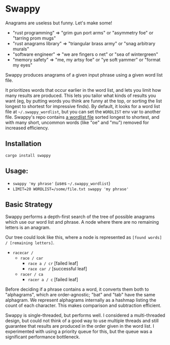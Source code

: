 # Swappy

Anagrams are useless but funny. Let's make some!

- "rust programming" => "grim gun port arms" or "asymmetry foe" or "tarring prom mugs"
- "rust anagrams library" => "triangular brass army" or "snag arbitrary murals"
- "software engineer" => "we are fingers o net" or "sea of wintergreen"
- "memory safety" => "me, my artsy foe" or "ye soft yammer" or "format my eyes"

Swappy produces anagrams of a given input phrase using a given word list file.

It prioritizes words that occur earlier in the word list, and lets you limit how many results are produced.
This lets you tailor what kinds of results you want (eg, by putting words you think are funny at the top, or sorting the list longest to shortest for impressive finds).
By default, it looks for a word list file at `~/.swappy_wordlist`, but you can set the `WORDLIST` env var to another file.
Swappy's repo contains [a wordlist file](https://gitlab.com/nathanl/swappy.rs/-/raw/master/test_support/smallish_list.txt) sorted longest to shortest, and with many short, uncommon words (like "oe" and "mu") removed for increased efficiency.

## Installation

    cargo install swappy

## Usage:

   - `swappy 'my phrase'` (uses `~/.swappy_wordlist`)
   - `LIMIT=20 WORDLIST=/some/file.txt swappy 'my phrase'`

## Basic Strategy

Swappy performs a depth-first search of the tree of possible anagrams which use our word list and phrase.
A node where there are no remaining letters is an anagram.

Our tree could look like this, where a node is represented as `[found words] / [remaining letters]`.

- `racecar /`
  - `race / car`
      - `race a / cr`  [failed leaf]
      - `race car /` [successful leaf]
  - `racer / ca`
      - `racer a / c`  [failed leaf]

Before deciding if a phrase contains a word, it converts them both to "alphagrams", which are order-agnostic; "bat" and "tab" have the same alphagram.
We represent alphagrams internally as a hashmap listing the count of each character.
This makes comparison and subtraction efficient.

Swappy is single-threaded, but performs well.
I considered a multi-threaded design, but could not think of a good way to use multiple threads and still guarantee that results are produced in the order given in the word list.
I experimented with using a priority queue for this, but the queue was a significant performance bottleneck.
